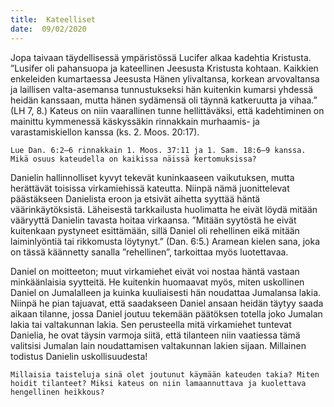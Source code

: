 ```yaml
---
title:  Kateelliset
date:  09/02/2020
---
```


Jopa taivaan täydellisessä ympäristössä Lucifer alkaa kadehtia Kristusta. ”Lusifer oli pahansuopa ja kateellinen Jeesusta Kristusta kohtaan. Kaikkien enkeleiden kumartaessa Jeesusta Hänen ylivaltansa, korkean arvovaltansa ja laillisen valta-asemansa tunnustukseksi hän kuitenkin kumarsi yhdessä heidän kanssaan, mutta hänen sydämensä oli täynnä katkeruutta ja vihaa.” (LH 7, 8.) Kateus on niin vaarallinen tunne hellittäväksi, että kadehtiminen on mainittu kymmenessä käskyssäkin rinnakkain murhaamis- ja varastamiskiellon kanssa (ks. 2. Moos. 20:17).

`Lue Dan. 6:2–6 rinnakkain 1. Moos. 37:11 ja 1. Sam. 18:6–9 kanssa. Mikä osuus kateudella on kaikissa näissä kertomuksissa?`

Danielin hallinnolliset kyvyt tekevät kuninkaaseen vaikutuksen, mutta herättävät toisissa virkamiehissä kateutta. Niinpä nämä juonittelevat päästäkseen Danielista eroon ja etsivät aihetta syyttää häntä väärinkäytöksistä. Läheisestä tarkkailusta huolimatta he eivät löydä mitään vääryyttä Danielin tavasta hoitaa virkaansa. ”Mitään syytöstä he eivät kuitenkaan pystyneet esittämään, sillä Daniel oli rehellinen eikä mitään laiminlyöntiä tai rikkomusta löytynyt.” (Dan. 6:5.) Aramean kielen sana, joka on tässä käännetty sanalla ”rehellinen”, tarkoittaa myös luotettavaa.

Daniel on moitteeton; muut virkamiehet eivät voi nostaa häntä vastaan minkäänlaisia syytteitä. He kuitenkin huomaavat myös, miten uskollinen Daniel on Jumalalleen ja kuinka kuuliaisesti hän noudattaa Jumalansa lakia. Niinpä he pian tajuavat, että saadakseen Daniel ansaan heidän täytyy saada aikaan tilanne, jossa Daniel joutuu tekemään päätöksen totella joko Jumalan lakia tai valtakunnan lakia. Sen perusteella mitä virkamiehet tuntevat Danielia, he ovat täysin varmoja siitä, että tilanteen niin vaatiessa tämä valitsisi Jumalan lain noudattamisen valtakunnan lakien sijaan. Millainen todistus Danielin uskollisuudesta!

`Millaisia taisteluja sinä olet joutunut käymään kateuden takia? Miten hoidit tilanteet? Miksi kateus on niin lamaannuttava ja kuolettava hengellinen heikkous?`